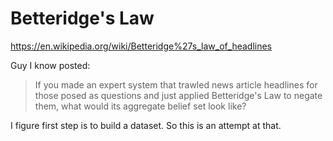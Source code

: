 # Betteridge's Law

https://en.wikipedia.org/wiki/Betteridge%27s_law_of_headlines

Guy I know posted:


 > If you made an expert system that trawled news article headlines for those posed as questions and just applied Betteridge's Law to negate them, what would its aggregate belief set look like?

I figure first step is to build a dataset. So this is an attempt at that.
